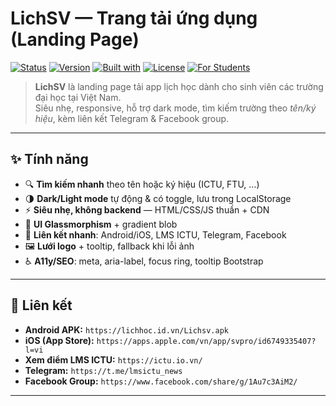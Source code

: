 # LichSV — Trang tải ứng dụng (Landing Page)

[![Status](https://img.shields.io/badge/status-stable-10b981)](#)
[![Version](https://img.shields.io/badge/version-1.1.7-0ea5e9)](#)
[![Built with](https://img.shields.io/badge/Bootstrap-5.3.3-7952b3)](#)
[![License](https://img.shields.io/badge/license-MIT-000)](#license)
[![For Students](https://img.shields.io/badge/for-students-2563eb)](#)

> **LichSV** là landing page tải app lịch học dành cho sinh viên các trường đại học tại Việt Nam.  
> Siêu nhẹ, responsive, hỗ trợ dark mode, tìm kiếm trường theo *tên/ký hiệu*, kèm liên kết Telegram & Facebook group.

---

## ✨ Tính năng

- 🔍 **Tìm kiếm nhanh** theo tên hoặc ký hiệu (ICTU, FTU, …)
- 🌗 **Dark/Light mode** tự động & có toggle, lưu trong LocalStorage
- ⚡ **Siêu nhẹ, không backend** — HTML/CSS/JS thuần + CDN
- 🧩 **UI Glassmorphism** + gradient blob
- 🧭 **Liên kết nhanh**: Android/iOS, LMS ICTU, Telegram, Facebook
- 🖼️ **Lưới logo** + tooltip, fallback khi lỗi ảnh
- ♿ **A11y/SEO**: meta, aria-label, focus ring, tooltip Bootstrap

---

## 🔗 Liên kết

- **Android APK:** `https://lichhoc.id.vn/Lichsv.apk`  
- **iOS (App Store):** `https://apps.apple.com/vn/app/svpro/id6749335407?l=vi`  
- **Xem điểm LMS ICTU:** `https://ictu.io.vn/`  
- **Telegram:** `https://t.me/lmsictu_news`  
- **Facebook Group:** `https://www.facebook.com/share/g/1Au7c3AiM2/`

---


